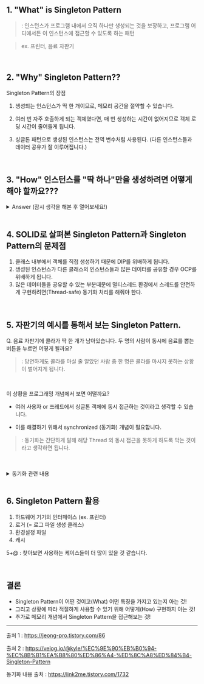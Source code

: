 ## 1. "What" is Singleton Pattern
>: 인스턴스가 프로그램 내에서 오직 하나만 생성되는 것을 보장하고, 프로그램 어디에서든 이 인스턴스에 접근할 수 있도록 하는 패턴

> ex. 프린터, 음료 자판기

<br>

## 2. "Why" Singleton Pattern??
Singleton Pattern의 장점

1. 생성되는 인스턴스가 딱 한 개이므로, 메모리 공간을 절약할 수 있습니다.

2. 여러 번 자주 호출하게 되는 객체였다면, 매 번 생성하는 시간이 없어지므로 객체 로딩 시간이 줄어들게 됩니다. 

3. 싱글톤 패턴으로 생성된 인스턴스는 전역 변수처럼 사용된다. (다른 인스턴스들과 데이터 공유가 잘 이루어집니다.)


<br>

## 3. "How" 인스턴스를 "딱 하나"만을 생성하려면 어떻게 해야 할까요???

<details>
<summary>Answer (잠시 생각을 해본 후 열어보세요!)</summary>
<div markdown="1">

```java
1. private 선언을 한 인스턴스, 생성자
2. instance 에 접근할 수 있는 메서드

class Singleton {
    private static Singleton instance = null;
    
    private Singleton() {}
    
    public static Singleton getInstance(){
        if (instance == null) {
            instance = new Singleton();
        }
        return instance;
    }
}
    
// 처음 싱글톤 객체 생성되는 부분도 문제 없도록 개선
class Singleton {
    private static Singleton instance = new Singleton();
    
    private Singleton() {}
    
    public static Singleton getInstance() {
        return instances;
    }
}
```
</div>
</details>

<br>

## 4. SOLID로 살펴본 Singleton Pattern과 Singleton Pattern의 문제점
1. 클래스 내부에서 객체를 직접 생성하기 때문에 DIP를 위배하게 됩니다.
2. 생성된 인스턴스가 다른 클래스의 인스턴스들과 많은 데이터를 공유할 경우 OCP를 위배하게 됩니다.
3. 많은 데이터들을 공유할 수 있는 부분때문에 멀티스레드 환경에서 스레드를 안전하게 구현하려면(Thread-safe) 동기화 처리를 해줘야 한다.

<br>

## 5. 자판기의 예시를 통해서 보는 Singleton Pattern.

Q. 음료 자판기에 콜라가 딱 한 개가 남아있습니다. 두 명의 사람이 동시에 음료를 뽑는 버튼을 누르면 어떻게 될까요?

>: 당연하게도 콜라를 마실 줄 알았던 사람 중 한 명은 콜라를 마시지 못하는 상황이 벌어지게 됩니다.

<br>

이 상황을 프로그래밍 개념에서 보면 어떨까요?

- 여러 사용자 or 쓰레드에서 싱글톤 객체에 동시 접근하는 것이라고 생각할 수 있습니다.

- 이를 해결하기 위해서 synchronized (동기화) 개념이 필요합니다.

>: 동기화는 간단하게 말해 해당 Thread 외 동시 접근을 못하게 하도록 막는 것이라고 생각하면 됩니다.

<br>
<br>

<details>
<summary> 동기화 관련 내용 </summary>
<div markdown="2">

<br>

바로 코드를 통해 살펴보겠습니다.

```java
public class Singleton {
    private static Singleton instance = null;
    
    private Singleton() {}
    
    public synchronized static Singleton getInstance() {
        if (instance == null) {
            instance = new Singleton();
        }
        return instance;
    }
}
```

* synchronized 키워드를 통해서 thread-safe하게 만든 코드입니다.
* 이를 통해서 각 Thread의 접근이 동시적으로 이루어지지 않도록 해두었습니다.

### But! synchronized 특성상 성능저하가 발생하므로 권장하지 않는 방법입니다.

<br>

## 성능 개선 방법
방법 1. Thread safe lazy initialization + Double-checked locking

>: 지연 초기화를 통한 성능 개선

```java
public class ThreadSafeLazyInitialization {
 
    private volatile static ThreadSafeLazyInitialization instance;
 
    private ThreadSafeLazyInitialization(){}
     
    public static ThreadSafeLazyInitialization getInstance(){
        if(instance == null){
            synchronized (ThreadSafeLazyInitialization.class) {
                if(instance == null)
                    instance = new ThreadSafeLazyInitialization();
            }
 
        }
        return instance;
    }
}
```

<br>

방법 2. Initialization on demand holder idiom (holder에 의한 초기화)

>: 클래스(Singleton Object) 안에 클래스(Holder)를 두어 JVM의 class loader 매커니즘과 Class가 로드되는 시점을 이용한 방법

>: 가장 많이 사용되는 LazyHolder를 사용하는 Singleton Pattern

```java
public class Something {
    private Something() {
    }
 
    private static class LazyHolder {
        public static final Something INSTANCE = new Something();
    }
 
    public static Something getInstance() {
        return LazyHolder.INSTANCE;
    }
}
```

내용 출처 : https://injae-kim.github.io/dev/2020/08/06/singleton-pattern-usage.html

</div>
</details>
<br>


## 6. Singleton Pattern 활용

1. 하드웨어 기기의 인터페이스 (ex. 프린터)
2. 로거 (= 로그 파일 생성 클래스)
3. 환경설정 파일
4. 캐시

5+@ : 찾아보면 사용하는 케이스들이 더 많이 있을 것 같습니다.

<br>

## 결론
* Singleton Pattern이 어떤 것이고(What) 어떤 특징을 가지고 있는지 아는 것!
* 그리고 상황에 따라 적절하게 사용할 수 있기 위해 어떻게(How) 구현하지 아는 것!
* 추가로 메모리 개념에서 Singleton Pattern을 접근해보는 것!

---

출처 1 : https://jeong-pro.tistory.com/86

출처 2 : https://velog.io/@kyle/%EC%9E%90%EB%B0%94-%EC%8B%B1%EA%B8%80%ED%86%A4-%ED%8C%A8%ED%84%B4-Singleton-Pattern

동기화 내용 출처 : https://link2me.tistory.com/1732
